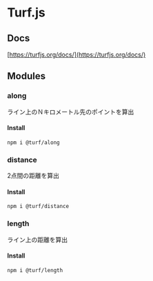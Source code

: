 # Turf.js

## Docs
[https://turfjs.org/docs/](https://turfjs.org/docs/)

## Modules

### along
ライン上のＮキロメートル先のポイントを算出

#### Install
```
npm i @turf/along
```

### distance
2点間の距離を算出

#### Install
```
npm i @turf/distance
```

### length
ライン上の距離を算出

#### Install
```
npm i @turf/length
```

